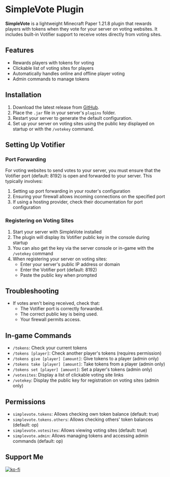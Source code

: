 # SimpleVote Plugin

**SimpleVote** is a lightweight Minecraft Paper 1.21.8 plugin that rewards players with tokens when they vote for your server on voting websites. It includes built-in Votifier support to receive votes directly from voting sites.

## Features
- Rewards players with tokens for voting
- Clickable list of voting sites for players
- Automatically handles online and offline player voting
- Admin commands to manage tokens

## Installation
1. Download the latest release from [GitHub](https://github.com/Jelly-Pudding/SimpleVote/releases/latest).
2. Place the `.jar` file in your server's `plugins` folder.
3. Restart your server to generate the default configuration.
4. Set up your server on voting sites using the public key displayed on startup or with the `/votekey` command.

## Setting Up Votifier

### Port Forwarding
For voting websites to send votes to your server, you must ensure that the Votifier port (default: 8192) is open and forwarded to your server. This typically involves:

1. Setting up port forwarding in your router's configuration
2. Ensuring your firewall allows incoming connections on the specified port
3. If using a hosting provider, check their documentation for port configuration

### Registering on Voting Sites
1. Start your server with SimpleVote installed
2. The plugin will display its Votifier public key in the console during startup
3. You can also get the key via the server console or in-game with the `/votekey` command
4. When registering your server on voting sites:
   - Enter your server's public IP address or domain
   - Enter the Votifier port (default: 8192)
   - Paste the public key when prompted

## Troubleshooting
- If votes aren't being received, check that:
  - The Votifier port is correctly forwarded.
  - The correct public key is being used.
  - Your firewall permits access.

## In-game Commands
- `/tokens`: Check your current tokens
- `/tokens [player]`: Check another player's tokens (requires permission)
- `/tokens give [player] [amount]`: Give tokens to a player (admin only)
- `/tokens take [player] [amount]`: Take tokens from a player (admin only)
- `/tokens set [player] [amount]`: Set a player's tokens (admin only)
- `/votesites`: Display a list of clickable voting site links
- `/votekey`: Display the public key for registration on voting sites (admin only)

## Permissions
- `simplevote.tokens`: Allows checking own token balance (default: true)
- `simplevote.tokens.others`: Allows checking others' token balances (default: op)
- `simplevote.votesites`: Allows viewing voting sites (default: true)
- `simplevote.admin`: Allows managing tokens and accessing admin commands (default: op)

## Support Me
[![ko-fi](https://ko-fi.com/img/githubbutton_sm.svg)](https://ko-fi.com/K3K715TC1R)